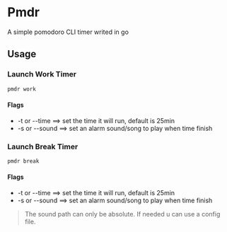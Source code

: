 # Pmdr
A simple pomodoro CLI timer writed in go

## Usage

### Launch Work Timer
```sh
pmdr work
```
#### Flags
- -t or --time ==> set the time it will run, default is 25min
- -s or --sound ==> set an alarm sound/song to play when time finish

### Launch Break Timer
```sh
pmdr break
```
#### Flags
- -t or --time ==> set the time it will run, default is 25min
- -s or --sound ==> set an alarm sound/song to play when time finish

> The sound path can only be absolute. If needed u can use a config file.
